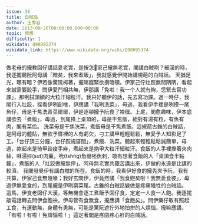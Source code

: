 ```yaml
---
issue: 38
title: 白賊話
author: 王秀容
date: 2013-09-26T00:00:00.000+08:00
topic: 懷想
difficulty: 1
wikidata: Q98095374
wikidata_link: https://www.wikidata.org/wiki/Q98095374
---
```

做老母的攏教囡仔講話愛老實，是按怎𪜶家己攏無老實，閣講白賊咧？細漢的時，我逐擺聽阮阿母講「暗矣，我來煮飯」，我就感覺伊開始講規葩的白賊話。
天猶足光，哪有暗？伊若像驚阮枵著，攏嘛趕緊欲攢暗頓。伊家己佇灶跤無閒陃陃，看起來誠需要跤手，問伊愛鬥相共無，伊那講「免啦！我一个人就有夠，恁緊去寫功課」，那咧拭頭額的大粒汗細粒汗。我只好聽伊的話，先去寫功課。過一時仔，我閣行入灶跤，探看伊咧創啥，伊應講「我咧洗菜」，毋過，我看伊手裡是咧摸一尾魚仔，毋是干焦洗青菜爾爾，伊是逐頓攏予阮食了袂䆀。上尾，閣愈趣味，伊本底講欲去「煮飯」，毋過，到尾捀上桌頂的，毋是干焦飯，絕對有湯有粒，有魚有肉，閣有菜佮。
洗菜毋是干焦洗菜，煮飯毋是干焦煮飯。這規葩古錐的白賊話，是阿母的體貼，無欲予厝裡的人有虧欠，刁工講甲輕輕鬆鬆，無愛予人知影足了工。「台仔頂三分鐘，台仔跤規厝間」，煮飯、洗菜，聽起來輕輕鬆鬆誠簡單，毋過，款起來是徛甲跤痠手麻，煮起來是抐甲大粒汗細粒汗。食飯的人手裡攑箸夾肉絲，啉湯捽(sut)肉羹，吮(tshńg)魚髓呸魚刺，敢有想著食飯的人「桌頂食半點鐘」，煮飯的人「灶跤做攏無停」。阿母無老實共艱苦講出來，伊做的永遠是比講的較濟。
我閣發覺伊有講白賊的所在。食飯的時，我看伊好食的攏先夾予阮，我有共算，伊家己食無幾喙；我好玄問伊，伊竟然講「我食飽矣啦！我無愛食彼」，毋過伊無愛食的，到尾攏是伊咧窮菜尾。古錐的白賊話變做是疼痛犧牲的白賊話。
這馬，伊食老囡仔大漢，等無機會逐工煮飯予囡仔食，定定一人食一人飽。我逐擺敲電話轉去問伊食飽袂，伊毋管有食無食，攏應講「食飽矣」。問伊藥仔敢有照起工食，有運動無，身體有勇無，可能是驚阮遮佇外地拍拚的人煩惱，攏嘛應講，「有啦！有啦！免煩惱啦！」這定著閣是疼囝疼心肝的白賊話。